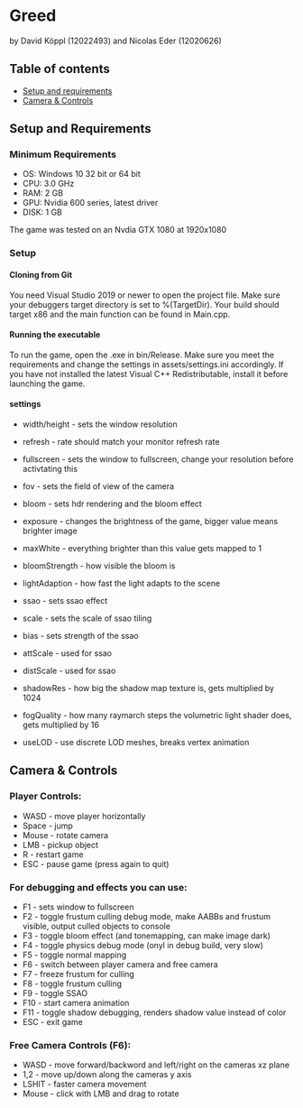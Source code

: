 # Greed
by David Köppl (12022493) and Nicolas Eder (12020626)


## Table of contents
* [Setup and requirements](#setup-and-requirements)
* [Camera & Controls](#camera-&-controls)

## Setup and Requirements
### Minimum Requirements
* OS: Windows 10 32 bit or 64 bit
* CPU: 3.0 GHz
* RAM: 2 GB
* GPU: Nvidia 600 series, latest driver 
* DISK: 1 GB

The game was tested on an Nvdia GTX 1080 at 1920x1080

### Setup
#### Cloning from Git
You need Visual Studio 2019 or newer to open the project file. Make sure your debuggers target directory is set to %(TargetDir). Your build should target x86 and the main function can be found in Main.cpp.
#### Running the executable
To run the game, open the .exe in bin/Release. Make sure you meet the requirements and change the settings in assets/settings.ini accordingly. If you have not installed the latest Visual C++ Redistributable, install it before launching the game.
#### settings
* width/height - sets the window resolution
* refresh - rate should match your monitor refresh rate
* fullscreen - sets the window to fullscreen, change your resolution before activtating this
* fov - sets the field of view of the camera

* bloom - sets hdr rendering and the bloom effect
* exposure - changes the brightness of the game, bigger value means brighter image
* maxWhite - everything brighter than this value gets mapped to 1
* bloomStrength - how visible the bloom is
* lightAdaption - how fast the light adapts to the scene
* ssao - sets ssao effect
* scale - sets the scale of ssao tiling
* bias - sets strength of the ssao
* attScale - used for ssao
* distScale -  used for ssao
* shadowRes - how big the shadow map texture is, gets multiplied by 1024
* fogQuality - how many raymarch steps the volumetric light shader does, gets multiplied by 16
* useLOD - use discrete LOD meshes, breaks vertex animation

## Camera & Controls

### Player Controls:
* WASD - move player horizontally
* Space - jump
* Mouse - rotate camera
* LMB - pickup object
* R - restart game
* ESC - pause game (press again to quit)

### For debugging and effects you can use:
* F1 - sets window to fullscreen
* F2 - toggle frustum culling debug mode, make AABBs and frustum visible, output culled objects to console
* F3 - toggle bloom effect (and tonemapping, can make image dark)
* F4 - toggle physics debug mode (onyl in debug build, very slow)
* F5 - toggle normal mapping
* F6 - switch between player camera and free camera
* F7 - freeze frustum for culling
* F8 - toggle frustum culling
* F9 - toggle SSAO
* F10 - start camera animation
* F11 - toggle shadow debugging, renders shadow value instead of color
* ESC - exit game

### Free Camera Controls (F6):
* WASD - move forward/backword and left/right on the cameras xz plane
* 1,2 - move up/down along the cameras y axis
* LSHIT - faster camera movement
* Mouse - click with LMB and drag to rotate

